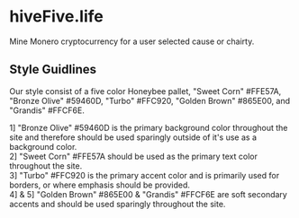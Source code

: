 # hiveFive.life
Mine Monero cryptocurrency for a user selected cause or chairty.

## Style Guidlines

Our style consist of a five color Honeybee pallet, "Sweet Corn" #FFE57A, "Bronze Olive" #59460D, "Turbo" #FFC920, "Golden Brown" #865E00, and "Grandis" #FFCF6E.

1] "Bronze Olive" #59460D is the primary background color throughout the site and therefore should be used sparingly outside of it's use as a background color.  
2] "Sweet Corn" #FFE57A should be used as the primary text color throughout the site.  
3] "Turbo" #FFC920 is the primary accent color and is primarily used for borders, or where emphasis should be provided.  
4] & 5] "Golden Brown" #865E00 & "Grandis" #FFCF6E are soft secondary accents and should be used sparingly throughout the site.  

